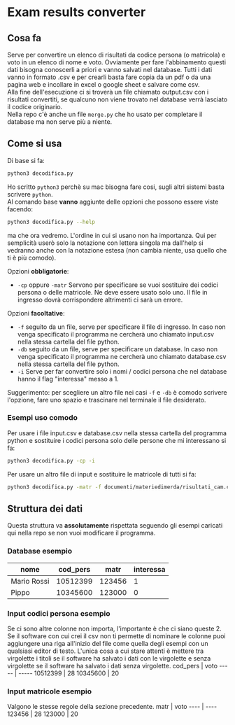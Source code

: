 # Exam results converter
## Cosa fa
Serve per convertire un elenco di risultati da codice persona (o matricola) e voto in un elenco di nome e voto. Ovviamente per fare l'abbinamento questi dati bisogna conoscerli a priori e vanno salvati nel database. Tutti i dati vanno in formato .csv e per crearli basta fare copia da un pdf o da una pagina web e incollare in excel o google sheet e salvare come csv.  
Alla fine dell'esecuzione ci si troverà un file chiamato output.csv con i risultati convertiti, se qualcuno non viene trovato nel database verrà lasciato il codice originario.  
Nella repo c'è anche un file `merge.py` che ho usato per completare il database ma non serve più a niente.

## Come si usa
Di base si fa:
```bash
python3 decodifica.py
```
Ho scritto `python3` perchè su mac bisogna fare cosi, sugli altri sistemi basta scrivere `python`.  
Al comando base **vanno** aggiunte delle opzioni che possono essere viste facendo:
```bash
python3 decodifica.py --help
```
ma che ora vedremo. L'ordine in cui si usano non ha importanza. Qui per semplicità userò solo la notazione con lettera singola ma dall'help si vedranno anche con la notazione estesa (non cambia niente, usa quello che ti è più comodo).  

Opzioni **obbligatorie**:
- `-cp` oppure `-matr` Servono per specificare se vuoi sostituire dei codici persona o delle matricole. Ne deve essere usato solo uno. Il file in ingresso dovrà corrispondere altrimenti ci sarà un errore.
  
Opzioni **facoltative**:
- `-f` seguito da un file, serve per specificare il file di ingresso. In caso non venga specificato il programma ne cercherà uno chiamato input.csv nella stessa cartella del file python.
- `-db` seguito da un file, serve per specificare un database. In caso non venga specificato il programma ne cercherà uno chiamato database.csv nella stessa cartella del file python.
- `-i` Serve per far convertire solo i nomi / codici persona che nel database hanno il flag "interessa" messo a 1.
  
Suggerimento: per scegliere un altro file nei casi `-f` e `-db` è comodo scrivere l'opzione, fare uno spazio e trascinare nel terminale il file desiderato.

### Esempi uso comodo
Per usare i file input.csv e database.csv nella stessa cartella del programma python e sostituire i codici persona solo delle persone che mi interessano si fa:
```bash
python3 decodifica.py -cp -i
```
Per usare un altro file di input e sostituire le matricole di tutti si fa:
```bash
python3 decodifica.py -matr -f documenti/materiedimerda/risultati_cam.csv
```
## Struttura dei dati
Questa struttura va **assolutamente** rispettata seguendo gli esempi caricati qui nella repo se non vuoi modificare il programma.
### Database esempio
nome | cod_pers | matr | interessa
----------- | -------- | ------ | - 
Mario Rossi | 10512399 | 123456 | 1
Pippo | 10345600 | 123000 | 0

### Input codici persona esempio
Se ci sono altre colonne non importa, l'importante è che ci siano queste 2.  
Se il software con cui crei il csv non ti permette di nominare le colonne puoi aggiungere una riga all'inizio del file come quella degli esempi con un qualsiasi editor di testo. L'unica cosa a cui stare attenti è mettere tra virgolette i titoli se il software ha salvato i dati con le virgolette e senza virgolette se il software ha salvato i dati senza virgolette.
cod_pers | voto
----- | -----
10512399 | 28
10345600 | 20

### Input matricole esempio
Valgono le stesse regole della sezione precedente.
matr | voto
---- | ----
123456 | 28
123000 | 20